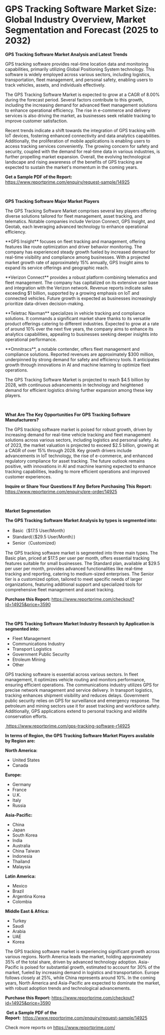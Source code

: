 <p><h1>GPS Tracking Software Market Size: Global Industry Overview, Market Segmentation and Forecast (2025 to 2032)</h1></p><p><strong>GPS Tracking Software Market Analysis and Latest Trends</strong></p>
<p><p>GPS tracking software provides real-time location data and monitoring capabilities, primarily utilizing Global Positioning System technology. This software is widely employed across various sectors, including logistics, transportation, fleet management, and personal safety, enabling users to track vehicles, assets, and individuals effectively.</p><p>The GPS Tracking Software Market is expected to grow at a CAGR of 8.00% during the forecast period. Several factors contribute to this growth, including the increasing demand for advanced fleet management solutions to enhance operational efficiency. The rise in e-commerce and delivery services is also driving the market, as businesses seek reliable tracking to improve customer satisfaction.</p><p>Recent trends indicate a shift towards the integration of GPS tracking with IoT devices, fostering enhanced connectivity and data analytics capabilities. Additionally, the proliferation of mobile applications is enabling users to access tracking services conveniently. The growing concern for safety and security, coupled with the demand for real-time data in various industries, is further propelling market expansion. Overall, the evolving technological landscape and rising awareness of the benefits of GPS tracking are expected to sustain the market's momentum in the coming years.</p></p>
<p><strong>Get a Sample PDF of the Report:&nbsp;</strong> <a href="https://www.reportprime.com/enquiry/request-sample/14925?utm_campaign=3576&utm_medium=2&utm_source=Github&utm_content=ia&utm_term=20032025&utm_id=gps-tracking-software">https://www.reportprime.com/enquiry/request-sample/14925</a></p>
<p>&nbsp;</p>
<p><strong>GPS Tracking Software Major Market Players</strong></p>
<p><p>The GPS Tracking Software Market comprises several key players offering diverse solutions tailored for fleet management, asset tracking, and telematics. Notable companies include Verizon Connect, GPS Insight, and Geotab, each leveraging advanced technology to enhance operational efficiency.</p><p>**GPS Insight** focuses on fleet tracking and management, offering features like route optimization and driver behavior monitoring. The company has experienced steady growth fueled by increased demand for real-time visibility and compliance among businesses. With a projected market growth rate of approximately 15% annually, GPS Insight aims to expand its service offerings and geographic reach.</p><p>**Verizon Connect** provides a robust platform combining telematics and fleet management. The company has capitalized on its extensive user base and integration with the Verizon network. Revenue reports indicate sales exceeding $1 billion, supported by a growing emphasis on IoT and connected vehicles. Future growth is expected as businesses increasingly prioritize data-driven decision-making.</p><p>**Teletrac Navman** specializes in vehicle tracking and compliance solutions. It commands a significant market share thanks to its versatile product offerings catering to different industries. Expected to grow at a rate of around 10% over the next five years, the company aims to enhance its analytics capabilities, appealing to businesses seeking deeper insights into operational performance.</p><p>**Omnitracs**, a notable contender, offers fleet management and compliance solutions. Reported revenues are approximately $300 million, underpinned by strong demand for safety and efficiency tools. It anticipates growth through innovations in AI and machine learning to optimize fleet operations.</p><p>The GPS Tracking Software Market is projected to reach $4.5 billion by 2028, with continuous advancements in technology and heightened demand for efficient logistics driving further expansion among these key players.</p></p>
<p>&nbsp;</p>
<p><strong>What Are The Key Opportunities For GPS Tracking Software Manufacturers?</strong></p>
<p><p>The GPS tracking software market is poised for robust growth, driven by increasing demand for real-time vehicle tracking and fleet management solutions across various sectors, including logistics and personal safety. As of 2023, the market valuation is projected to exceed $2.5 billion, growing at a CAGR of over 15% through 2028. Key growth drivers include advancements in IoT technology, the rise of e-commerce, and enhanced regulatory compliance for asset tracking. The future outlook remains positive, with innovations in AI and machine learning expected to enhance tracking capabilities, leading to more efficient operations and improved customer experiences.</p></p>
<p><strong>Inquire or Share Your Questions If Any Before Purchasing This Report:</strong> <a href="https://www.reportprime.com/enquiry/pre-order/14925?utm_campaign=3576&utm_medium=2&utm_source=Github&utm_content=ia&utm_term=20032025&utm_id=gps-tracking-software">https://www.reportprime.com/enquiry/pre-order/14925</a></p>
<p>&nbsp;</p>
<p><strong>Market Segmentation</strong></p>
<p><strong>The GPS Tracking Software Market Analysis by types is segmented into:</strong></p>
<p><ul><li>Basic（$17.5 User/Month）</li><li>Standard(（$29.5 User/Month）)</li><li>Senior（Customized）</li></ul></p>
<p><p>The GPS tracking software market is segmented into three main types. The Basic plan, priced at $17.5 per user per month, offers essential tracking features suitable for small businesses. The Standard plan, available at $29.5 per user per month, provides advanced functionalities like real-time tracking and reporting, catering to medium-sized enterprises. The Senior tier is a customized option, tailored to meet specific needs of larger organizations, featuring additional support and specialized tools for comprehensive fleet management and asset tracking.</p></p>
<p><strong>Purchase this Report:&nbsp;</strong><a href="https://www.reportprime.com/checkout?id=14925&price=3590&utm_campaign=3576&utm_medium=2&utm_source=Github&utm_content=ia&utm_term=20032025&utm_id=gps-tracking-software">https://www.reportprime.com/checkout?id=14925&price=3590</a></p>
<p>&nbsp;</p>
<p><strong>The GPS Tracking Software Market Industry Research by Application is segmented into:</strong></p>
<p><ul><li>Fleet Management</li><li>Communications Industry</li><li>Transport Logistics</li><li>Government Public Security</li><li>Etroleum Mining</li><li>Other</li></ul></p>
<p><p>GPS tracking software is essential across various sectors. In fleet management, it optimizes vehicle routing and monitors performance, ensuring efficient operations. The communications industry utilizes GPS for precise network management and service delivery. In transport logistics, tracking enhances shipment visibility and reduces delays. Government public security relies on GPS for surveillance and emergency response. The petroleum and mining sectors use it for asset tracking and workforce safety. Additionally, GPS applications extend to personal tracking and wildlife conservation efforts.</p></p>
<p><a href="https://www.reportprime.com/gps-tracking-software-r14925?utm_campaign=3576&utm_medium=2&utm_source=Github&utm_content=ia&utm_term=20032025&utm_id=gps-tracking-software">&nbsp;https://www.reportprime.com/gps-tracking-software-r14925</a></p>
<p><strong>In terms of Region, the GPS Tracking Software Market Players available by Region are:</strong></p>
<p>
    <p> <strong> North America: </strong>
        <ul>
            <li>United States</li>
            <li>Canada</li>
        </ul>
        </p> 
    <p> <strong> Europe: </strong>
        <ul>
            <li>Germany</li>
            <li>France</li>
            <li>U.K.</li>
            <li>Italy</li>
            <li>Russia</li>
        </ul>
        </p> 
    <p> <strong> Asia-Pacific: </strong>
        <ul>
            <li>China</li>
            <li>Japan</li>
            <li>South Korea</li>
            <li>India</li>
            <li>Australia</li>
            <li>China Taiwan</li>
            <li>Indonesia</li>
            <li>Thailand</li>
            <li>Malaysia</li>
        </ul>
        </p> 
    <p> <strong> Latin America: </strong>
        <ul>
            <li>Mexico</li>
            <li>Brazil</li>
            <li>Argentina Korea</li>
            <li>Colombia</li>
        </ul>
        </p> 
    <p> <strong> Middle East & Africa: </strong>
        <ul>
            <li>Turkey</li>
            <li>Saudi</li>
            <li>Arabia</li>
            <li>UAE</li>
            <li>Korea</li>
        </ul>
    </p>
    </p>
<p><p>The GPS tracking software market is experiencing significant growth across various regions. North America leads the market, holding approximately 35% of the total share, driven by advanced technology adoption. Asia-Pacific is poised for substantial growth, estimated to account for 30% of the market, fueled by increasing demand in logistics and transportation. Europe follows closely at 25%, while China represents around 10%. In the coming years, North America and Asia-Pacific are expected to dominate the market, with robust adoption trends and technological advancements.</p></p>
<p><strong>Purchase this Report: </strong><a href="https://www.reportprime.com/checkout?id=14925&price=3590&utm_campaign=3576&utm_medium=2&utm_source=Github&utm_content=ia&utm_term=20032025&utm_id=gps-tracking-software">https://www.reportprime.com/checkout?id=14925&price=3590</a></p>
<p>&nbsp;<strong>Get a Sample PDF of the Report:&nbsp;&nbsp;</strong><a href="https://www.reportprime.com/enquiry/request-sample/14925?utm_campaign=3576&utm_medium=2&utm_source=Github&utm_content=ia&utm_term=20032025&utm_id=gps-tracking-software">https://www.reportprime.com/enquiry/request-sample/14925</a></p>
<p><strong></strong></p>
<p>Check more reports on <a href="https://www.reportprime.com/?utm_campaign=3576&utm_medium=2&utm_source=Github&utm_content=ia&utm_term=20032025&utm_id=gps-tracking-software">https://www.reportprime.com/</a></p>
